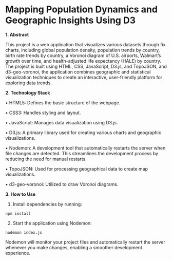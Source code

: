 <h1>Mapping Population Dynamics and Geographic Insights Using D3</h1>


**1. Abstract**

This project is a web application that visualizes various datasets through fix charts, including global population density, population trends by country, birth rate trends by country, a Voronoi diagram of U.S. airports, Walmart’s growth over time, and health-adjusted life expectancy (HALE) by country. The project is built using HTML, CSS, JavaScript, D3.js, and TopoJSON, and d3-geo-voronoi, the application combines geographic and statistical visualization techniques to create an interactive, user-friendly platform for exploring data trends.


**2. Technology Stack**

•	HTML5: Defines the basic structure of the webpage.

•	CSS3: Handles styling and layout.

•	JavaScript: Manages data visualization using D3.js.

•	D3.js: A primary library used for creating various charts and geographic visualizations.

•	Nodemon: A development tool that automatically restarts the server when file changes are detected. This streamlines the development process by reducing the need for manual restarts.

•	TopoJSON: Used for processing geographical data to create map visualizations.

•	d3-geo-voronoi: Utilized to draw Voronoi diagrams.

**3. How to Use**

1. Install dependencies by running:
```
npm install
```

2. Start the application using Nodemon:
```
nodemon index.js
```

Nodemon will monitor your project files and automatically restart the server whenever you make changes, enabling a smoother development experience.